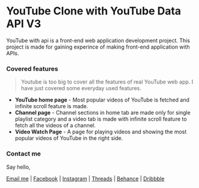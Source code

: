 # YouTube Clone with YouTube Data API V3
YouTube with api is a front-end web application development project. This project is made for gaining experince of making front-end application with APIs.

### Covered features
> Youtube is too big to cover all the features of real YouTube web app. I have just covered some everyday used features.
- **YouTube home page** - Most popular videos of YouTube is fetched and infinite scroll feature is made.
- **Channel page** - Channel sections in home tab are made only for single playlist category and a video tab is made with infinite scroll feature to fetch all the videos of a channel.
- **Video Watch Page** - A page for playing videos and showing the most popular videos of YouTube in the right side.

### Contact me
Say hello,

[Email me](mailto:taskofrohankhan@gmail.com) | [Facebook](https://www.facebook.com/taskofrohankhan) | [Instagram](https://www.instagram.com/taskofrohankhan) | [Threads](https://www.threads.net/taskofrohankhan) | [Behance](https://www.behance.net/taskofrohankhan) | [Dribbble](https://www.dribbble.com/taskofrohankhan)